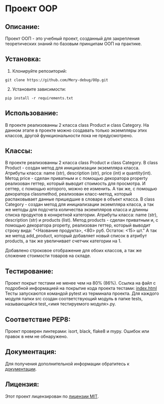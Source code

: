 # Проект OOP

## Описание:

Проект ООП - это учебный проект, созданный для закрепления теоретических знаний по базовым принципам ООП на практике.

## Установка:

1. Клонируйте репозиторий:
```
git clone https://github.com/Mery-debug/OOp.git
```
2. Установите зависимости:
```
pip install -r requirements.txt
```
## Использование:

В проекте реализованны 2 класса class Product и class Category.
На данном этапе в проекте можно создавать только экземпляры этих классов, другой функциональности пока не предусмотрено.


## Классы:

В проекте реализованны 2 класса class Product и class Category. 
В class Product - создан метод для инициализации экземпляра класса. Атрибуты класса: name (str), description (str), 
price (int) и quantity(int).
Метод price - сделан приватным и с помощью декоратора property реализован геттер, который выводит стоимость для 
просмотра. И сеттер, с помощью которого, можно ее изменить. А так же, с помощью декоратора classmethod, реализован 
класс-метод, который распаковывает данные пришедшие в словаре в объект класса.
В class Category - создан метод для инициализации экземпляра класса, а так же методы для подсчета количества экземпляров 
класса и длинны списка продуктов в конкретной категории. Атрибуты класса: name (str), description (str) и products (list).
Метод products - сделан приватным и, с помощью декоратора property, реализован геттер, который выводит строку вида:
"<Название продукта>, <80> руб. Остаток: <15> шт." А так же метод add_product, который добавляет новый список в атрибут 
products, а так же увеличивает счетчик категории на 1.

Добавлено строковое отображение для обоих классов, а так же сложение стоимости товаров на складе.


## Тестирование:

Проект покрыт тестами не менее чем на 80% (86%). 
Ссылка на файл с подробной информацией на покрытие кода проекта тестами: [index.html](index.html)
Тесты запускаются командой pytest из терминала проекта.
Для каждого модуля папки src создан соответствующий модуль в папке tests, называющийся test_<имя тестируемого модуля>.py.


## Соответствие PEP8:

Проект проверен линтерами: isort, black, flake8 и mypy. Ошибок или правок в нем не обнаружено.

## Документация:

Для получения дополнительной информации обратитесь к [документации](docs/README.md).

## Лицензия:

Этот проект лицензирован по [лицензии MIT](LICENSE).